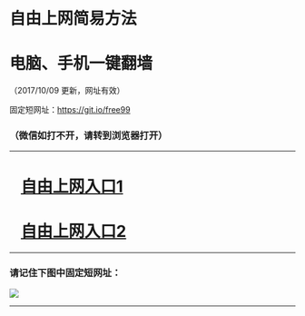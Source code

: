 ﻿# 自由上网简易方法

# 电脑、手机一键翻墙

（2017/10/09 更新，网址有效）

固定短网址：https://git.io/free99

### （微信如打不开，请转到浏览器打开）


***





# &nbsp;&nbsp; <a href="http://ft1067031857.fwq-tz-1001.info/fwqtz01.html?t=100900127599 " target="_blank">自由上网入口1</a>
# &nbsp;&nbsp; <a href="http://ft314982050.fwq-tz-1002.info/fwqtz02.html?t=100900129093 " target="_blank">自由上网入口2</a>
***

### 请记住下图中固定短网址：

<img src="https://s3-us-west-2.amazonaws.com/fwq-1001/yjfq-20170905okok.png" /> 


***

